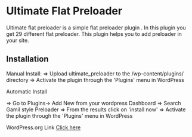 # Ultimate Flat Preloader



Ultimate flat preloader is a simple flat preloader plugin . In this plugin you get 29 different flat preloader. This plugin helps you to add preloader in your site.


## Installation

Manual Install: => Upload ultimate_preloader to the /wp-content/plugins/ directory => Activate the plugin through the 'Plugins' menu in WordPress

Automatic Install

=> Go to Plugins-> Add New from your wordpress Dashboard => Search Gamil style Preloader => From the results click on 'install now' => Activate the plugin through the 'Plugins' menu in WordPress


WordPress.org Link [Click here](https://wordpress.org/plugins/easy-popular-posts-widget/)